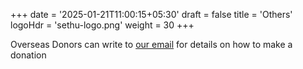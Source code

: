 +++
date = '2025-01-21T11:00:15+05:30'
draft = false
title = 'Others'
logoHdr = 'sethu-logo.png'
weight = 30
+++

Overseas Donors can write to [our email](mailto://reachus@sethu.in) for details on how to make a donation
